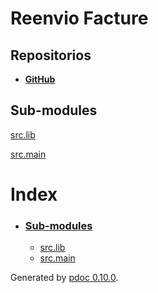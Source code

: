 # Reenvio Facture

## Repositorios
- __[GitHub](https://github.com/Firplak/reenvio-facture-api)__

Sub-modules
-----------

[src.lib](lib "src.lib")

[src.main](main "src.main")

Index
=====

*   ### [Sub-modules](#header-submodules)
    
    *   [src.lib](lib "src.lib")
    *   [src.main](main "src.main")

Generated by [pdoc 0.10.0](https://pdoc3.github.io/pdoc "pdoc: Python API documentation generator").